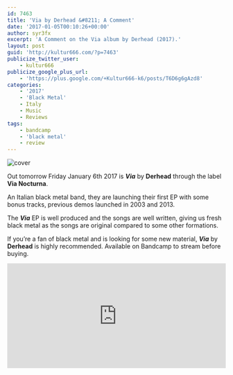 ```yaml
---
id: 7463
title: 'Via by Derhead &#8211; A Comment'
date: '2017-01-05T00:10:26+00:00'
author: syr3fx
excerpt: 'A Comment on the Via album by Derhead (2017).'
layout: post
guid: 'http://kultur666.com/?p=7463'
publicize_twitter_user:
    - kultur666
publicize_google_plus_url:
    - 'https://plus.google.com/+Kultur666-k6/posts/T6D6g6gAzd8'
categories:
    - '2017'
    - 'Black Metal'
    - Italy
    - Music
    - Reviews
tags:
    - bandcamp
    - 'black metal'
    - review
---
```


![cover](http://localhost:8080/wp-content/uploads/2017/01/cover.jpg)

Out tomorrow Friday January 6th 2017 is ***Via*** by **Derhead** through the label **Via Nocturna**.

An Italian black metal band, they are launching their first EP with some bonus tracks, previous demos launched in 2003 and 2013.

The ***Via*** EP is well produced and the songs are well written, giving us fresh black metal as the songs are original compared to some other formations.

If you’re a fan of black metal and is looking for some new material, ***Via*** by **Derhead** is highly recommended. Available on Bandcamp to stream before buying.

<iframe style="border: 0; width: 100%; height: 241px;" src="https://bandcamp.com/EmbeddedPlayer/album=190960442/size=large/bgcol=333333/linkcol=e99708/tracklist=false/transparent=true/" seamless></iframe>